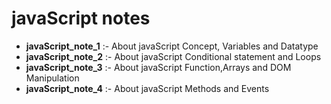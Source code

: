 # javaScript notes

* **javaScript_note_1** :- About javaScript Concept, Variables and Datatype
* **javaScript_note_2** :- About javaScript Conditional statement and Loops
* **javaScript_note_3** :- About javaScript Function,Arrays and DOM Manipulation
* **javaScript_note_4** :- About javaScript Methods and Events

